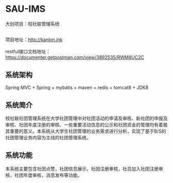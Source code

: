 # SAU-IMS
大创项目：校社联管理系统

## 
项目地址：http://kanlon.ink  <br/><br/>
restful接口文档地址：https://documenter.getpostman.com/view/3892535/RWM8UC2C <br/>

## 系统架构
Spring MVC + Spring + mybatis + maven + redis + tomcat8 + JDK8

## 系统简介
校社联社团管理系统在大学社团管理中对社团活动的申请及审核、新社团的申报及审核、社团年度注册的审核、一些重要活动信息的公示和社团资金的管理均有着极其重要的意义。本系统从大学生社团管理的业务需求进行分析，实现了基于B/S的社团管理业务内容为主线的社团管理系统。


## 系统功能
本系统主要包含社团点赞，社团信息展示，社团注册审核，社员加入社团注册审核，社团年度审核，消息发布等功能。